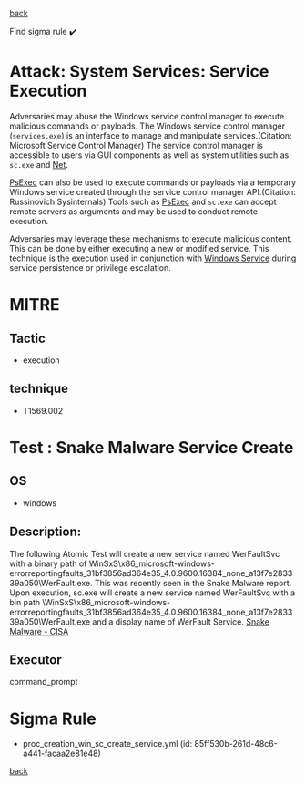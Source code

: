 
[back](../index.md)

Find sigma rule :heavy_check_mark: 

# Attack: System Services: Service Execution 

Adversaries may abuse the Windows service control manager to execute malicious commands or payloads. The Windows service control manager (<code>services.exe</code>) is an interface to manage and manipulate services.(Citation: Microsoft Service Control Manager) The service control manager is accessible to users via GUI components as well as system utilities such as <code>sc.exe</code> and [Net](https://attack.mitre.org/software/S0039).

[PsExec](https://attack.mitre.org/software/S0029) can also be used to execute commands or payloads via a temporary Windows service created through the service control manager API.(Citation: Russinovich Sysinternals) Tools such as [PsExec](https://attack.mitre.org/software/S0029) and <code>sc.exe</code> can accept remote servers as arguments and may be used to conduct remote execution.

Adversaries may leverage these mechanisms to execute malicious content. This can be done by either executing a new or modified service. This technique is the execution used in conjunction with [Windows Service](https://attack.mitre.org/techniques/T1543/003) during service persistence or privilege escalation.

# MITRE
## Tactic
  - execution


## technique
  - T1569.002


# Test : Snake Malware Service Create
## OS
  - windows


## Description:
The following Atomic Test will create a new service named WerFaultSvc with a binary path of WinSxS\x86_microsoft-windows-errorreportingfaults_31bf3856ad364e35_4.0.9600.16384_none_a13f7e283339a050\WerFault.exe.
This was recently seen in the Snake Malware report. 
Upon execution, sc.exe will create a new service named WerFaultSvc with a bin path \WinSxS\x86_microsoft-windows-errorreportingfaults_31bf3856ad364e35_4.0.9600.16384_none_a13f7e283339a050\WerFault.exe and a display name of WerFault Service.
[Snake Malware - CISA](https://media.defense.gov/2023/May/09/2003218554/-1/-1/0/JOINT_CSA_HUNTING_RU_INTEL_SNAKE_MALWARE_20230509.PDF)  


## Executor
command_prompt

# Sigma Rule
 - proc_creation_win_sc_create_service.yml (id: 85ff530b-261d-48c6-a441-facaa2e81e48)



[back](../index.md)
